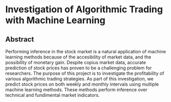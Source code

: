# Investigation of Algorithmic Trading with Machine Learning

## Abstract
Performing inference in the stock market is a natural application of machine learning methods because of the accesibility of market data, and the possibility of monetary gain. Despite copius market data, accurate prediction of stock prices has proven to be a challenging problem for researchers. The purpose of this project is to investigate the profitability of various algorithmic trading strategies. As part of this investigation, we predict stock prices on both weekly and monthly intervals using multiple machine learning methods. These methods perform inference over technical and fundimental market indicators. 
